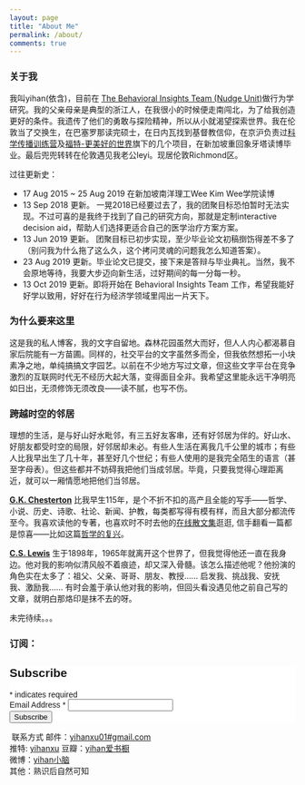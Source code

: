 ```yaml
---
layout: page
title: "About Me"
permalink: /about/
comments: true
---
```


### 关于我
我叫yihan(依含)，目前在 [The Behavioral Insights Team (Nudge Unit)](http://bi.team/people/yihan-xu)做行为学研究。我的父亲母亲是典型的浙江人，在我很小的时候便走南闯北，为了给我创造更好的条件。我遗传了他们的勇敢与探险精神，所以从小就渴望探索世界。我在伦敦当了交换生，在巴塞罗那读完硕士，在日内瓦找到基督教信仰，在京沪负责过[科学传播训练营](s-camp.songshuhui.net)及[福特-更美好的世界](http://fordgreen.npi.org.cn/)旗下的几个项目，在新加坡重回象牙塔读博毕业。最后兜兜转转在伦敦遇见我老公leyi。现居伦敦Richmond区。

过往更新史：
- 17 Aug 2015 ~ 25 Aug 2019 在新加坡南洋理工Wee Kim Wee学院读博
- 13 Sep 2018 更新。 一晃2018已经要过去了，我的团聚目标恐怕暂时无法实现。不过可喜的是我终于找到了自己的研究方向，那就是定制interactive decision aid，帮助人们选择更适合自己的医学治疗方案方案。
- 13 Jun 2019 更新。 团聚目标已初步实现，至少毕业论文初稿捯饬得差不多了（别问我为什么拖了这么久，这个拷问灵魂的问题我怎么知道答案）。
- 23 Aug 2019 更新。毕业论文已提交，接下来是答辩与毕业典礼。当然，我不会原地等待，我要大步迈向新生活，过好期间的每一分每一秒。
- 13 Oct 2019 更新。即将开始在 Behavioral Insights Team 工作，希望我能好好学以致用，好好在行为经济学领域里闯出一片天下。


### 为什么要来这里
这是我的私人博客，我的文字自留地。森林花园虽然大而好，但人人内心都渴慕自家后院能有一方苗圃。同样的，社交平台的文字虽然多而全，但我依然想拓一小块素净之地，单纯搞搞文字园艺。以前在不少地方写过文章，但这些文字平台在竞争激烈的互联网时代无不经历大起大落，变得面目全非。我希望这里能永远干净明亮如日出，无须修饰无须改良——读不腻，也写不伤。

### 跨越时空的邻居
理想的生活，是与好山好水毗邻，有三五好友客串，还有好邻居为伴的。好山水、好朋友都受时空的局限，好邻居却未必。有些人生活在离我几千公里的城市；有些人比我早出生了几十年，甚至好几个世纪；有些人使用的是我完全陌生的语言（甚至字母表）。但这些都并不妨碍我把他们当成邻居。毕竟，只要我觉得心理距离近，就可以一厢情愿地把他们当邻居。

[**G.K. Chesterton**](https://en.wikipedia.org/wiki/G._K._Chesterton) 比我早生115年，是个不折不扣的高产且全能的写手——哲学、小说、历史、诗歌、社论、新闻、护教，每类都写得有模有样，而且大部分都流传至今。我喜欢读他的专著，也喜欢时不时去他的[在线散文集](https://www.chesterton.org/)逛逛, 信手翻看一篇都是惊喜——比如这篇[哲学的复兴](https://www.chesterton.org/the-revival-of-philosophy-why/)。

[**C.S. Lewis**](http://www.studynovels.com/Book/BookListByAuthor?author=C.S.%20Lewis) 生于1898年，1965年就离开这个世界了，但我觉得他还一直在我身边。他对我的影响似清风般不着痕迹，却又深入骨髓。该怎么描述他呢？他扮演的角色实在太多了：祖父、父亲、哥哥、朋友、教授…… 启发我、挑战我、安抚我、激励我…… 有时会羞于承认他对我的影响，但回头看没遇见他之前自己写的文章，就明白那烙印是抹不去的呀。


未完待续。。。

### 订阅：
<!-- Begin Mailchimp Signup Form -->
<link href="//cdn-images.mailchimp.com/embedcode/classic-10_7.css" rel="stylesheet" type="text/css">
<style type="text/css">
	#mc_embed_signup{background:#fff; clear:left; font:14px Helvetica,Arial,sans-serif; }
	/* Add your own Mailchimp form style overrides in your site stylesheet or in this style block.
	   We recommend moving this block and the preceding CSS link to the HEAD of your HTML file. */
</style>
<div id="mc_embed_signup">
<form action="https://github.us10.list-manage.com/subscribe/post?u=c56cd276032430a7bae15da43&amp;id=84d5519e2c" method="post" id="mc-embedded-subscribe-form" name="mc-embedded-subscribe-form" class="validate" target="_blank" novalidate>
    <div id="mc_embed_signup_scroll">
	<h2>Subscribe</h2>
<div class="indicates-required"><span class="asterisk">*</span> indicates required</div>
<div class="mc-field-group">
	<label for="mce-EMAIL">Email Address  <span class="asterisk">*</span>
</label>
	<input type="email" value="" name="EMAIL" class="required email" id="mce-EMAIL">
</div>
	<div id="mce-responses" class="clear">
		<div class="response" id="mce-error-response" style="display:none"></div>
		<div class="response" id="mce-success-response" style="display:none"></div>
	</div>    <!-- real people should not fill this in and expect good things - do not remove this or risk form bot signups-->
    <div style="position: absolute; left: -5000px;" aria-hidden="true"><input type="text" name="b_c56cd276032430a7bae15da43_84d5519e2c" tabindex="-1" value=""></div>
    <div class="clear"><input type="submit" value="Subscribe" name="subscribe" id="mc-embedded-subscribe" class="button"></div>
    </div>
</form>
</div>
<script type='text/javascript' src='//s3.amazonaws.com/downloads.mailchimp.com/js/mc-validate.js'></script><script type='text/javascript'>(function($) {window.fnames = new Array(); window.ftypes = new Array();fnames[0]='EMAIL';ftypes[0]='email';fnames[1]='FNAME';ftypes[1]='text';fnames[2]='LNAME';ftypes[2]='text';fnames[3]='ADDRESS';ftypes[3]='address';fnames[4]='PHONE';ftypes[4]='phone';fnames[5]='BIRTHDAY';ftypes[5]='birthday';}(jQuery));var $mcj = jQuery.noConflict(true);</script>
<!--End mc_embed_signup-->

**‌** 联系方式
邮件：[yihanxu01#gmail.com](mailto:email@domain.com) <br>
推特: [yihanxu](http://twitter.com/yihanxu)
豆瓣：[yihan爱书橱](http://www.douban.com/people/yummyhue) <br>
微博：[yihan小脑](http://weibo.com/bookmarkyihan) <br>
其他：熟识后自然可知
